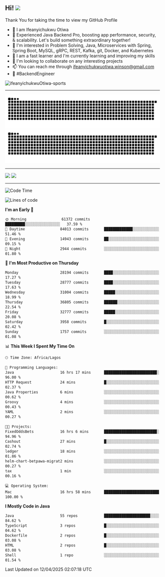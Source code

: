 <!-- BLOG-POST-LIST:START --><!-- BLOG-POST-LIST:END -->

## Hi! <img src="https://media.giphy.com/media/hvRJCLFzcasrR4ia7z/giphy.gif" width="4%"> 

Thank You for taking the time to view my GitHub Profile

- 👋 I am Ifeanyichukwu Otiwa
- 🚀 Experienced Java Backend Pro, boosting app performance, security, & scalability. Let's build something extraordinary together!
- 👀 I'm interested in Problem Solving, Java, Microservices with Spring, Spring Boot, MySQL, gRPC, REST, Kafka, git, Docker, and Kubernetes
- 🌱 I am a fast learner and I'm currently learning and improving my skills
- 💞️ I'm looking to collaborate on any interesting projects
- 📫 You can reach me through ifeanyichukwuotiwa.winson@gmail.com
- 🚀 #BackendEngineer

<p align="left" marginTop="10px"> <img src="https://komarev.com/ghpvc/?username=ifeanyichukwuOtiwa-sports&label=Profile%20views&color=0e75b6&style=for-the-badge" alt="ifeanyichukwuOtiwa-sports" /> </p>

***

<!--🐍📈SNAKEGRAPH / 🌐WEBSITE: https://github.com/Platane/snk -->
![github contribution grid snake animation](https://raw.githubusercontent.com/ifeanyichukwuOtiwa-sports/ifeanyichukwuOtiwa-sports/output/github-contribution-grid-snake-dark.svg#gh-dark-mode-only)![github contribution grid snake animation](https://raw.githubusercontent.com/ifeanyichukwuOtiwa-sports/ifeanyichukwuOtiwa-sports/output/github-contribution-grid-snake.svg#gh-light-mode-only)

***

<p float="left">
  <img float="left" src="https://github-readme-stats.vercel.app/api?username=ifeanyichukwuOtiwa-sports&count_private=true&include_all_commits=true&theme=react&show_icons=true" />
  <img float="right" src="https://github-readme-stats.vercel.app/api/top-langs/?username=ifeanyichukwuOtiwa-sports&layout=compact&show_icons=true&theme=react" /> 
</p>

***



<!--START_SECTION:waka-->
![Code Time](http://img.shields.io/badge/Code%20Time-3%2C616%20hrs%2014%20mins-blue)

![Lines of code](https://img.shields.io/badge/From%20Hello%20World%20I%27ve%20Written-46.4%20million%20lines%20of%20code-blue)

**I'm an Early 🐤** 

```text
🌞 Morning                61372 commits       █████████░░░░░░░░░░░░░░░░   37.59 % 
🌆 Daytime                84013 commits       █████████████░░░░░░░░░░░░   51.46 % 
🌃 Evening                14943 commits       ██░░░░░░░░░░░░░░░░░░░░░░░   09.15 % 
🌙 Night                  2944 commits        ░░░░░░░░░░░░░░░░░░░░░░░░░   01.80 % 
```
📅 **I'm Most Productive on Thursday** 

```text
Monday                   28194 commits       ████░░░░░░░░░░░░░░░░░░░░░   17.27 % 
Tuesday                  28777 commits       ████░░░░░░░░░░░░░░░░░░░░░   17.63 % 
Wednesday                31004 commits       █████░░░░░░░░░░░░░░░░░░░░   18.99 % 
Thursday                 36805 commits       ██████░░░░░░░░░░░░░░░░░░░   22.54 % 
Friday                   32777 commits       █████░░░░░░░░░░░░░░░░░░░░   20.08 % 
Saturday                 3958 commits        █░░░░░░░░░░░░░░░░░░░░░░░░   02.42 % 
Sunday                   1757 commits        ░░░░░░░░░░░░░░░░░░░░░░░░░   01.08 % 
```


📊 **This Week I Spent My Time On** 

```text
🕑︎ Time Zone: Africa/Lagos

💬 Programming Languages: 
Java                     16 hrs 17 mins      ████████████████████████░   96.00 % 
HTTP Request             24 mins             █░░░░░░░░░░░░░░░░░░░░░░░░   02.37 % 
Java Properties          6 mins              ░░░░░░░░░░░░░░░░░░░░░░░░░   00.62 % 
Groovy                   4 mins              ░░░░░░░░░░░░░░░░░░░░░░░░░   00.43 % 
YAML                     2 mins              ░░░░░░░░░░░░░░░░░░░░░░░░░   00.27 % 

🐱‍💻 Projects: 
FixedOddsBets            16 hrs 6 mins       ████████████████████████░   94.96 % 
Cashout                  27 mins             █░░░░░░░░░░░░░░░░░░░░░░░░   02.74 % 
ledger                   18 mins             ░░░░░░░░░░░░░░░░░░░░░░░░░   01.86 % 
helm-chart-betpawa-migrat2 mins              ░░░░░░░░░░░░░░░░░░░░░░░░░   00.27 % 
tax                      1 min               ░░░░░░░░░░░░░░░░░░░░░░░░░   00.16 % 

💻 Operating System: 
Mac                      16 hrs 58 mins      █████████████████████████   100.00 % 
```

**I Mostly Code in Java** 

```text
Java                     55 repos            █████████████████████░░░░   84.62 % 
TypeScript               3 repos             █░░░░░░░░░░░░░░░░░░░░░░░░   04.62 % 
Dockerfile               2 repos             █░░░░░░░░░░░░░░░░░░░░░░░░   03.08 % 
HTML                     2 repos             █░░░░░░░░░░░░░░░░░░░░░░░░   03.08 % 
Shell                    1 repo              ░░░░░░░░░░░░░░░░░░░░░░░░░   01.54 % 
```




 Last Updated on 12/04/2025 02:07:18 UTC
<!--END_SECTION:waka-->

<!--
<p align="center">
![trophy](https://github-profile-trophy.vercel.app/?username=ifeanyichukwuOtiwa-sports&theme=onedark) (https://github.com/ryo-ma/github-profile-trophy)
</p>
-->

<!---
ifeanyi-otiwa/ifeanyi-otiwa is a ✨ special ✨ repository because its `README.md` (this file) appears on your GitHub profile.
You can click the Preview link to take a look at your changes.
--->
